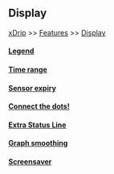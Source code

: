 ## Display  
[xDrip](../../README.md) >> [Features](../Features_page) >> [Display](./Display)  
  
#### [Legend](../Legend)
#### [Time range](../TimeButtons)
#### [Sensor expiry](../Sensor-Expiry)
#### [Connect the dots!](../Connect-the-dots)
#### [Extra Status Line](../Extra-status-line)
#### [Graph smoothing](../Display/GraphSmoothing)
#### [Screensaver](../../Screensaver)
  

